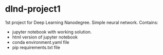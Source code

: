 # dlnd-project1
1st project for Deep Learning Nanodegree. Simple neural network.
Contains:
- jupyter notebook with working solution.
- html version of jupyter notebook
- conda environment.yaml file
- pip requirements.txt file
